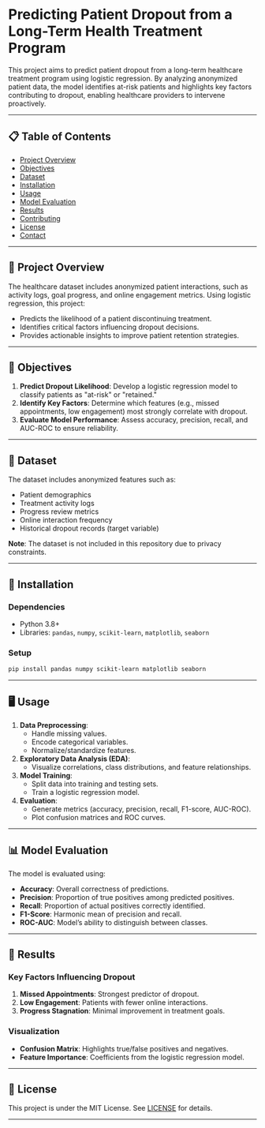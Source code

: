# Predicting Patient Dropout from a Long-Term Health Treatment Program

This project aims to predict patient dropout from a long-term healthcare treatment program using logistic regression. By analyzing anonymized patient data, the model identifies at-risk patients and highlights key factors contributing to dropout, enabling healthcare providers to intervene proactively.

---

## 📋 Table of Contents
- [Project Overview](#project-overview)
- [Objectives](#objectives)
- [Dataset](#dataset)
- [Installation](#installation)
- [Usage](#usage)
- [Model Evaluation](#model-evaluation)
- [Results](#results)
- [Contributing](#contributing)
- [License](#license)
- [Contact](#contact)

---

## 🎯 Project Overview
The healthcare dataset includes anonymized patient interactions, such as activity logs, goal progress, and online engagement metrics. Using logistic regression, this project:
- Predicts the likelihood of a patient discontinuing treatment.
- Identifies critical factors influencing dropout decisions.
- Provides actionable insights to improve patient retention strategies.

---

## 🚀 Objectives
1. **Predict Dropout Likelihood**: Develop a logistic regression model to classify patients as "at-risk" or "retained."
2. **Identify Key Factors**: Determine which features (e.g., missed appointments, low engagement) most strongly correlate with dropout.
3. **Evaluate Model Performance**: Assess accuracy, precision, recall, and AUC-ROC to ensure reliability.

---

## 📁 Dataset
The dataset includes anonymized features such as:
- Patient demographics
- Treatment activity logs
- Progress review metrics
- Online interaction frequency
- Historical dropout records (target variable)

**Note**: The dataset is not included in this repository due to privacy constraints.

---

## 🔧 Installation
### Dependencies
- Python 3.8+
- Libraries: `pandas`, `numpy`, `scikit-learn`, `matplotlib`, `seaborn`

### Setup
```bash
pip install pandas numpy scikit-learn matplotlib seaborn
```

---

## 🖥️ Usage
1. **Data Preprocessing**:
   - Handle missing values.
   - Encode categorical variables.
   - Normalize/standardize features.
2. **Exploratory Data Analysis (EDA)**:
   - Visualize correlations, class distributions, and feature relationships.
3. **Model Training**:
   - Split data into training and testing sets.
   - Train a logistic regression model.
4. **Evaluation**:
   - Generate metrics (accuracy, precision, recall, F1-score, AUC-ROC).
   - Plot confusion matrices and ROC curves.

---

## 📊 Model Evaluation
The model is evaluated using:
- **Accuracy**: Overall correctness of predictions.
- **Precision**: Proportion of true positives among predicted positives.
- **Recall**: Proportion of actual positives correctly identified.
- **F1-Score**: Harmonic mean of precision and recall.
- **ROC-AUC**: Model’s ability to distinguish between classes.

---

## 📌 Results
### Key Factors Influencing Dropout
1. **Missed Appointments**: Strongest predictor of dropout.
2. **Low Engagement**: Patients with fewer online interactions.
3. **Progress Stagnation**: Minimal improvement in treatment goals.

### Visualization
- **Confusion Matrix**: Highlights true/false positives and negatives.
- **Feature Importance**: Coefficients from the logistic regression model.


---

## 📜 License
This project is under the MIT License. See [LICENSE](LICENSE) for details.

---
